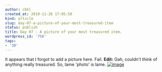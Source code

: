```yaml
---
author: cbhl
created_at: 2010-11-26 17:05:50
kind: article
slug: day-07-a-picture-of-your-most-treasured-item
status: publish
title: Day 07 - A picture of your most treasured item.
wordpress_id: '756'
tags:
- '30'
---
```


It appears that I forgot to add a picture here. Fail. **Edit:** Gah,
couldn't think of anything really treasured. So, lame 'photo' is lame.
[![image](http://blog.azuresky.ca/blog/wp-content/uploads/2010/11/putty.png "putty")](http://blog.azuresky.ca/blog/wp-content/uploads/2010/11/putty.png)
